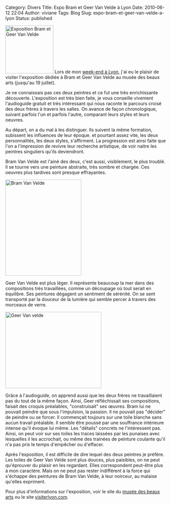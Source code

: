 Category: Divers
Title: Expo Bram et Geer Van Velde à Lyon
Date: 2010-06-12 22:04
Author: viviane
Tags: Blog
Slug: expo-bram-et-geer-van-velde-a-lyon
Status: published

<a href="http://www.viviane-voyages.com/wp-content/uploads/2010/06/vanvelde.jpg"><img class="alignleft size-thumbnail wp-image-1358" title="Exposition Bram et Geer Van Velde" src="http://www.viviane-voyages.com/wp-content/uploads/2010/06/vanvelde-150x150.jpg" alt="Exposition Bram et Geer Van Velde" width="150" height="150" /></a> Lors de mon <a href="http://www.viviane-voyages.com/divers/blog/escapade-a-lyon">week-end à Lyon</a>, j'ai eu le plaisir de visiter l'exposition dédiée à Bram et Geer Van Velde au musée des beaux arts (jusqu'au 19 juillet).

Je ne connaissais pas ces deux peintres et ce fut une très enrichissante découverte. L'exposition est très bien faite, je vous conseille vivement l'audioguide gratuit et très intéressant qui nous raconte le parcours croisé des deux frères à travers les salles. On avance de façon chronologique, suivant parfois l'un et parfois l'autre, comparant leurs styles et leurs oeuvres.

Au départ, on a du mal à les distinguer. Ils suivent la même formation, subissent les influences de leur époque. et pourtant assez vite, les deux personnalités, les deux styles, s'affirment. La progression est ainsi faite que l'on a l'impression de revivre leur recherche artistique, de voir naitre les peintres singuliers qu'ils deviendront.

Bram Van Velde est l'ainé des deux, c'est aussi, visiblement, le plus troublé. Il se tourne vers une peinture abstraite, très sombre et chargée. Ces oeuvres plus tardives sont presque effrayantes.

<a href="http://www.viviane-voyages.com/wp-content/uploads/2010/06/bram_van_velde.jpg"><img class="aligncenter size-medium wp-image-1359" title="Bram Van Velde" src="http://www.viviane-voyages.com/wp-content/uploads/2010/06/bram_van_velde-237x300.jpg" alt="Bram Van Velde" width="237" height="300" /></a>

Geer Van Velde est plus léger. Il représente beaucoup la mer dans des compositions très travaillées, comme un découpage où tout serait en équilibre. Ses peintures dégagent un sentiment de sérénité. On se sent transporté par la douceur de la lumière qui semble percer à travers des morceaux de verre.

<a href="http://www.viviane-voyages.com/wp-content/uploads/2010/06/geer_van_velde.jpg"><img class="aligncenter size-medium wp-image-1360" title="Geer Van Velde" src="http://www.viviane-voyages.com/wp-content/uploads/2010/06/geer_van_velde-300x238.jpg" alt="Geer Van velde" width="300" height="238" /></a>

Grâce à l'audioguide, on apprend aussi que les deux frères ne travaillaient pas du tout de la même façon. Ainsi, Geer réfléchissait ses compositions, faisait des croquis préalables, "construisait" ses œuvres. Bram lui ne pouvait peindre que sous l'impulsion, la passion. Il ne pouvait pas "décider" de peindre ou se forcer. Il commençait toujours sur une toile blanche sans aucun travail préalable. Il semble être poussé par une souffrance intérieure intense qu'il évoque lui même. Les "détails" concrets ne l'intéressent pas. Ainsi, on peut voir sur ses toiles les traces laissées par les punaises avec lesquelles il les accrochait, ou même des trainées de peinture coulante qu'il n'a pas pris le temps d'empêcher ou d'effacer.

Après l'exposition, il est difficile de dire lequel des deux peintres je préfère. Les toiles de Geer Van Velde sont plus douces, plus paisibles, on ne peut qu'éprouver du plaisir en les regardant. Elles correspondent peut-être plus à mon caractère. Mais on ne peut pas rester indifférent à la force qui s'échappe des peintures de Bram Van Velde, à leur noirceur, au malaise qu'elles expriment.

Pour plus d'informations sur l'exposition, voir le site du <a href="http://www.mba-lyon.fr/mba/sections/fr/actualites-musee/mba/sections/fr/expositions-musee/bram-geer-van-velde/expo-van-velde" target="_blank">musée des beaux arts</a> ou le site <a href="http://www.visiterlyon.com/Expo-Bram-et-Geer-Van-Velde-Lyon.html" target="_blank">visiterlyon.com</a>.
